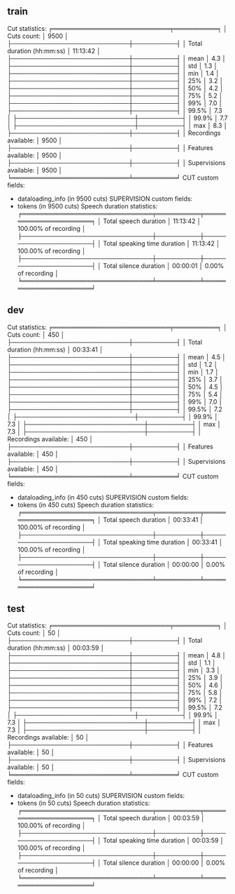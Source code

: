 ##  train
Cut statistics:
╒═══════════════════════════╤══════════╕
│ Cuts count:               │ 9500     │
├───────────────────────────┼──────────┤
│ Total duration (hh:mm:ss) │ 11:13:42 │
├───────────────────────────┼──────────┤
│ mean                      │ 4.3      │
├───────────────────────────┼──────────┤
│ std                       │ 1.3      │
├───────────────────────────┼──────────┤
│ min                       │ 1.4      │
├───────────────────────────┼──────────┤
│ 25%                       │ 3.2      │
├───────────────────────────┼──────────┤
│ 50%                       │ 4.2      │
├───────────────────────────┼──────────┤
│ 75%                       │ 5.2      │
├───────────────────────────┼──────────┤
│ 99%                       │ 7.0      │
├───────────────────────────┼──────────┤
│ 99.5%                     │ 7.3      │
├───────────────────────────┼──────────┤
│ 99.9%                     │ 7.7      │
├───────────────────────────┼──────────┤
│ max                       │ 8.3      │
├───────────────────────────┼──────────┤
│ Recordings available:     │ 9500     │
├───────────────────────────┼──────────┤
│ Features available:       │ 9500     │
├───────────────────────────┼──────────┤
│ Supervisions available:   │ 9500     │
╘═══════════════════════════╧══════════╛
CUT custom fields:
- dataloading_info (in 9500 cuts)
SUPERVISION custom fields:
- tokens (in 9500 cuts)
Speech duration statistics:
╒══════════════════════════════╤══════════╤══════════════════════╕
│ Total speech duration        │ 11:13:42 │ 100.00% of recording │
├──────────────────────────────┼──────────┼──────────────────────┤
│ Total speaking time duration │ 11:13:42 │ 100.00% of recording │
├──────────────────────────────┼──────────┼──────────────────────┤
│ Total silence duration       │ 00:00:01 │ 0.00% of recording   │
╘══════════════════════════════╧══════════╧══════════════════════╛


##  dev
Cut statistics:
╒═══════════════════════════╤══════════╕
│ Cuts count:               │ 450      │
├───────────────────────────┼──────────┤
│ Total duration (hh:mm:ss) │ 00:33:41 │
├───────────────────────────┼──────────┤
│ mean                      │ 4.5      │
├───────────────────────────┼──────────┤
│ std                       │ 1.2      │
├───────────────────────────┼──────────┤
│ min                       │ 1.7      │
├───────────────────────────┼──────────┤
│ 25%                       │ 3.7      │
├───────────────────────────┼──────────┤
│ 50%                       │ 4.5      │
├───────────────────────────┼──────────┤
│ 75%                       │ 5.4      │
├───────────────────────────┼──────────┤
│ 99%                       │ 7.0      │
├───────────────────────────┼──────────┤
│ 99.5%                     │ 7.2      │
├───────────────────────────┼──────────┤
│ 99.9%                     │ 7.3      │
├───────────────────────────┼──────────┤
│ max                       │ 7.3      │
├───────────────────────────┼──────────┤
│ Recordings available:     │ 450      │
├───────────────────────────┼──────────┤
│ Features available:       │ 450      │
├───────────────────────────┼──────────┤
│ Supervisions available:   │ 450      │
╘═══════════════════════════╧══════════╛
CUT custom fields:
- dataloading_info (in 450 cuts)
SUPERVISION custom fields:
- tokens (in 450 cuts)
Speech duration statistics:
╒══════════════════════════════╤══════════╤══════════════════════╕
│ Total speech duration        │ 00:33:41 │ 100.00% of recording │
├──────────────────────────────┼──────────┼──────────────────────┤
│ Total speaking time duration │ 00:33:41 │ 100.00% of recording │
├──────────────────────────────┼──────────┼──────────────────────┤
│ Total silence duration       │ 00:00:00 │ 0.00% of recording   │
╘══════════════════════════════╧══════════╧══════════════════════╛


##  test
Cut statistics:
╒═══════════════════════════╤══════════╕
│ Cuts count:               │ 50       │
├───────────────────────────┼──────────┤
│ Total duration (hh:mm:ss) │ 00:03:59 │
├───────────────────────────┼──────────┤
│ mean                      │ 4.8      │
├───────────────────────────┼──────────┤
│ std                       │ 1.1      │
├───────────────────────────┼──────────┤
│ min                       │ 3.3      │
├───────────────────────────┼──────────┤
│ 25%                       │ 3.9      │
├───────────────────────────┼──────────┤
│ 50%                       │ 4.6      │
├───────────────────────────┼──────────┤
│ 75%                       │ 5.8      │
├───────────────────────────┼──────────┤
│ 99%                       │ 7.2      │
├───────────────────────────┼──────────┤
│ 99.5%                     │ 7.2      │
├───────────────────────────┼──────────┤
│ 99.9%                     │ 7.3      │
├───────────────────────────┼──────────┤
│ max                       │ 7.3      │
├───────────────────────────┼──────────┤
│ Recordings available:     │ 50       │
├───────────────────────────┼──────────┤
│ Features available:       │ 50       │
├───────────────────────────┼──────────┤
│ Supervisions available:   │ 50       │
╘═══════════════════════════╧══════════╛
CUT custom fields:
- dataloading_info (in 50 cuts)
SUPERVISION custom fields:
- tokens (in 50 cuts)
Speech duration statistics:
╒══════════════════════════════╤══════════╤══════════════════════╕
│ Total speech duration        │ 00:03:59 │ 100.00% of recording │
├──────────────────────────────┼──────────┼──────────────────────┤
│ Total speaking time duration │ 00:03:59 │ 100.00% of recording │
├──────────────────────────────┼──────────┼──────────────────────┤
│ Total silence duration       │ 00:00:00 │ 0.00% of recording   │
╘══════════════════════════════╧══════════╧══════════════════════╛

